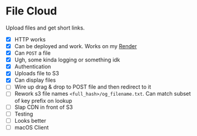 # File Cloud

Upload files and get short links.

- [x] HTTP works
- [x] Can be deployed and work. Works on my [Render](https://render.com)
- [x] Can `POST` a file
- [x] Ugh, some kinda logging or something idk
- [x] Authentication
- [x] Uploads file to S3
- [x] Can display files
- [ ] Wire up drag & drop to POST file and then redirect to it
- [ ] Rework s3 file names `<full_hash>/og_filename.txt`. Can match subset of
    key prefix on lookup
- [ ] Slap CDN in front of S3
- [ ] Testing
- [ ] Looks better
- [ ] macOS Client
